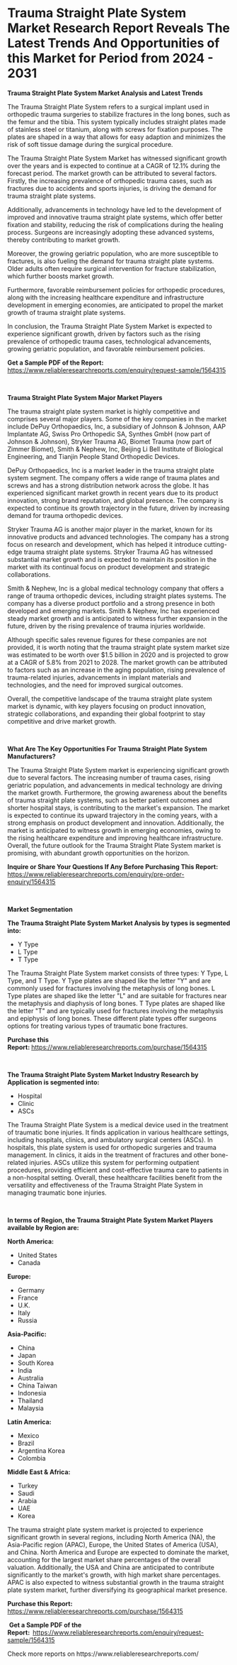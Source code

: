 <p><h1>Trauma Straight Plate System Market Research Report Reveals The Latest Trends And Opportunities of this Market for Period from 2024 - 2031</h1></p><p><strong>Trauma Straight Plate System Market Analysis and Latest Trends</strong></p>
<p><p>The Trauma Straight Plate System refers to a surgical implant used in orthopedic trauma surgeries to stabilize fractures in the long bones, such as the femur and the tibia. This system typically includes straight plates made of stainless steel or titanium, along with screws for fixation purposes. The plates are shaped in a way that allows for easy adaption and minimizes the risk of soft tissue damage during the surgical procedure.</p><p>The Trauma Straight Plate System Market has witnessed significant growth over the years and is expected to continue at a CAGR of 12.1% during the forecast period. The market growth can be attributed to several factors. Firstly, the increasing prevalence of orthopedic trauma cases, such as fractures due to accidents and sports injuries, is driving the demand for trauma straight plate systems.</p><p>Additionally, advancements in technology have led to the development of improved and innovative trauma straight plate systems, which offer better fixation and stability, reducing the risk of complications during the healing process. Surgeons are increasingly adopting these advanced systems, thereby contributing to market growth.</p><p>Moreover, the growing geriatric population, who are more susceptible to fractures, is also fueling the demand for trauma straight plate systems. Older adults often require surgical intervention for fracture stabilization, which further boosts market growth.</p><p>Furthermore, favorable reimbursement policies for orthopedic procedures, along with the increasing healthcare expenditure and infrastructure development in emerging economies, are anticipated to propel the market growth of trauma straight plate systems.</p><p>In conclusion, the Trauma Straight Plate System Market is expected to experience significant growth, driven by factors such as the rising prevalence of orthopedic trauma cases, technological advancements, growing geriatric population, and favorable reimbursement policies.</p></p>
<p><strong>Get a Sample PDF of the Report:&nbsp;</strong> <a href="https://www.reliableresearchreports.com/enquiry/request-sample/1564315">https://www.reliableresearchreports.com/enquiry/request-sample/1564315</a></p>
<p>&nbsp;</p>
<p><strong>Trauma Straight Plate System Major Market Players</strong></p>
<p><p>The trauma straight plate system market is highly competitive and comprises several major players. Some of the key companies in the market include DePuy Orthopaedics, Inc, a subsidiary of Johnson & Johnson, AAP Implantate AG, Swiss Pro Orthopedic SA, Synthes GmbH (now part of Johnson & Johnson), Stryker Trauma AG, Biomet Trauma (now part of Zimmer Biomet), Smith & Nephew, Inc, Beijing Li Bell Institute of Biological Engineering, and Tianjin People Stand Orthopedic Devices.</p><p>DePuy Orthopaedics, Inc is a market leader in the trauma straight plate system segment. The company offers a wide range of trauma plates and screws and has a strong distribution network across the globe. It has experienced significant market growth in recent years due to its product innovation, strong brand reputation, and global presence. The company is expected to continue its growth trajectory in the future, driven by increasing demand for trauma orthopedic devices.</p><p>Stryker Trauma AG is another major player in the market, known for its innovative products and advanced technologies. The company has a strong focus on research and development, which has helped it introduce cutting-edge trauma straight plate systems. Stryker Trauma AG has witnessed substantial market growth and is expected to maintain its position in the market with its continual focus on product development and strategic collaborations.</p><p>Smith & Nephew, Inc is a global medical technology company that offers a range of trauma orthopedic devices, including straight plates systems. The company has a diverse product portfolio and a strong presence in both developed and emerging markets. Smith & Nephew, Inc has experienced steady market growth and is anticipated to witness further expansion in the future, driven by the rising prevalence of trauma injuries worldwide.</p><p>Although specific sales revenue figures for these companies are not provided, it is worth noting that the trauma straight plate system market size was estimated to be worth over $1.5 billion in 2020 and is projected to grow at a CAGR of 5.8% from 2021 to 2028. The market growth can be attributed to factors such as an increase in the aging population, rising prevalence of trauma-related injuries, advancements in implant materials and technologies, and the need for improved surgical outcomes.</p><p>Overall, the competitive landscape of the trauma straight plate system market is dynamic, with key players focusing on product innovation, strategic collaborations, and expanding their global footprint to stay competitive and drive market growth.</p></p>
<p>&nbsp;</p>
<p><strong>What Are The Key Opportunities For Trauma Straight Plate System Manufacturers?</strong></p>
<p><p>The Trauma Straight Plate System market is experiencing significant growth due to several factors. The increasing number of trauma cases, rising geriatric population, and advancements in medical technology are driving the market growth. Furthermore, the growing awareness about the benefits of trauma straight plate systems, such as better patient outcomes and shorter hospital stays, is contributing to the market's expansion. The market is expected to continue its upward trajectory in the coming years, with a strong emphasis on product development and innovation. Additionally, the market is anticipated to witness growth in emerging economies, owing to the rising healthcare expenditure and improving healthcare infrastructure. Overall, the future outlook for the Trauma Straight Plate System market is promising, with abundant growth opportunities on the horizon.</p></p>
<p><strong>Inquire or Share Your Questions If Any Before Purchasing This Report:</strong> <a href="https://www.reliableresearchreports.com/enquiry/pre-order-enquiry/1564315">https://www.reliableresearchreports.com/enquiry/pre-order-enquiry/1564315</a></p>
<p>&nbsp;</p>
<p><strong>Market Segmentation</strong></p>
<p><strong>The Trauma Straight Plate System Market Analysis by types is segmented into:</strong></p>
<p><ul><li>Y Type</li><li>L Type</li><li>T Type</li></ul></p>
<p><p>The Trauma Straight Plate System market consists of three types: Y Type, L Type, and T Type. Y Type plates are shaped like the letter "Y" and are commonly used for fractures involving the metaphysis of long bones. L Type plates are shaped like the letter "L" and are suitable for fractures near the metaphysis and diaphysis of long bones. T Type plates are shaped like the letter "T" and are typically used for fractures involving the metaphysis and epiphysis of long bones. These different plate types offer surgeons options for treating various types of traumatic bone fractures.</p></p>
<p><strong>Purchase this Report:&nbsp;</strong><a href="https://www.reliableresearchreports.com/purchase/1564315">https://www.reliableresearchreports.com/purchase/1564315</a></p>
<p>&nbsp;</p>
<p><strong>The Trauma Straight Plate System Market Industry Research by Application is segmented into:</strong></p>
<p><ul><li>Hospital</li><li>Clinic</li><li>ASCs</li></ul></p>
<p><p>The Trauma Straight Plate System is a medical device used in the treatment of traumatic bone injuries. It finds application in various healthcare settings, including hospitals, clinics, and ambulatory surgical centers (ASCs). In hospitals, this plate system is used for orthopedic surgeries and trauma management. In clinics, it aids in the treatment of fractures and other bone-related injuries. ASCs utilize this system for performing outpatient procedures, providing efficient and cost-effective trauma care to patients in a non-hospital setting. Overall, these healthcare facilities benefit from the versatility and effectiveness of the Trauma Straight Plate System in managing traumatic bone injuries.</p></p>
<p>&nbsp;</p>
<p><strong>In terms of Region, the Trauma Straight Plate System Market Players available by Region are:</strong></p>
<p>
    <p> <strong> North America: </strong>
        <ul>
            <li>United States</li>
            <li>Canada</li>
        </ul>
        </p> 
    <p> <strong> Europe: </strong>
        <ul>
            <li>Germany</li>
            <li>France</li>
            <li>U.K.</li>
            <li>Italy</li>
            <li>Russia</li>
        </ul>
        </p> 
    <p> <strong> Asia-Pacific: </strong>
        <ul>
            <li>China</li>
            <li>Japan</li>
            <li>South Korea</li>
            <li>India</li>
            <li>Australia</li>
            <li>China Taiwan</li>
            <li>Indonesia</li>
            <li>Thailand</li>
            <li>Malaysia</li>
        </ul>
        </p> 
    <p> <strong> Latin America: </strong>
        <ul>
            <li>Mexico</li>
            <li>Brazil</li>
            <li>Argentina Korea</li>
            <li>Colombia</li>
        </ul>
        </p> 
    <p> <strong> Middle East & Africa: </strong>
        <ul>
            <li>Turkey</li>
            <li>Saudi</li>
            <li>Arabia</li>
            <li>UAE</li>
            <li>Korea</li>
        </ul>
    </p>
    </p>
<p><p>The trauma straight plate system market is projected to experience significant growth in several regions, including North America (NA), the Asia-Pacific region (APAC), Europe, the United States of America (USA), and China. North America and Europe are expected to dominate the market, accounting for the largest market share percentages of the overall valuation. Additionally, the USA and China are anticipated to contribute significantly to the market's growth, with high market share percentages. APAC is also expected to witness substantial growth in the trauma straight plate system market, further diversifying its geographical market presence.</p></p>
<p><strong>Purchase this Report: </strong><a href="https://www.reliableresearchreports.com/purchase/1564315">https://www.reliableresearchreports.com/purchase/1564315</a></p>
<p>&nbsp;<strong>Get a Sample PDF of the Report:&nbsp;&nbsp;</strong><a href="https://www.reliableresearchreports.com/enquiry/request-sample/1564315">https://www.reliableresearchreports.com/enquiry/request-sample/1564315</a></p>
<p><strong></strong></p>
<p>Check more reports on https://www.reliableresearchreports.com/</p>